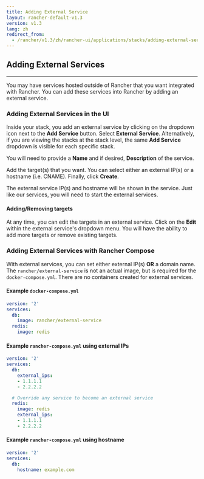 ```yaml
---
title: Adding External Service
layout: rancher-default-v1.3
version: v1.3
lang: zh
redirect_from:
  - /rancher/v1.3/zh/rancher-ui/applications/stacks/adding-external-services/
---
```


## Adding External Services
---

You may have services hosted outside of Rancher that you want integrated with Rancher. You can add these services into Rancher by adding an external service.

### Adding External Services in the UI

Inside your stack, you add an external service by clicking on the dropdown icon next to the **Add Service** button. Select **External Service**. Alternatively, if you are viewing the stacks at the stack level, the same **Add Service** dropdown is visible for each specific stack.

You will need to provide a **Name** and if desired, **Description** of the service.

Add the target(s) that you want. You can select either an external IP(s) or a hostname (i.e. CNAME). Finally, click **Create**.

The external service IP(s) and hostname will be shown in the service. Just like our services, you will need to start the external services.

#### Adding/Removing targets

At any time, you can edit the targets in an external service. Click on the **Edit** within the external service's dropdown menu. You will have the ability to add more targets or remove existing targets.

### Adding External Services with Rancher Compose

With external services, you can set either external IP(s) **OR** a domain name. The `rancher/external-service` is not an actual image, but is required for the `docker-compose.yml`. There are no containers created for external services.

#### Example `docker-compose.yml`

```yaml
version: '2'
services:
  db:
    image: rancher/external-service
  redis:
    image: redis
```

#### Example `rancher-compose.yml` using external IPs

```yaml
version: '2'
services:
  db:
    external_ips:
    - 1.1.1.1
    - 2.2.2.2

  # Override any service to become an external service
  redis:
    image: redis
    external_ips:
    - 1.1.1.1
    - 2.2.2.2
```

#### Example `rancher-compose.yml` using hostname

```yaml
version: '2'
services:
  db:
    hostname: example.com
```
